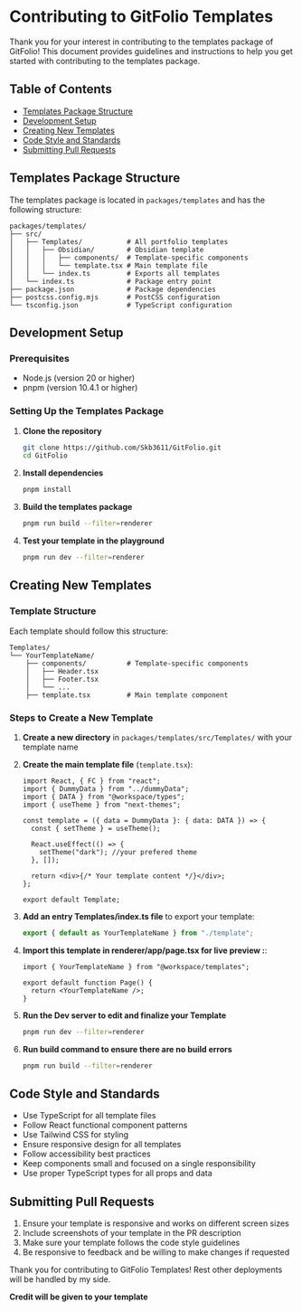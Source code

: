 # Contributing to GitFolio Templates

Thank you for your interest in contributing to the templates package of GitFolio! This document provides guidelines and instructions to help you get started with contributing to the templates package.

## Table of Contents

- [Templates Package Structure](#templates-package-structure)
- [Development Setup](#development-setup)
- [Creating New Templates](#creating-new-templates)
- [Code Style and Standards](#code-style-and-standards)
- [Submitting Pull Requests](#submitting-pull-requests)

## Templates Package Structure

The templates package is located in `packages/templates` and has the following structure:

```
packages/templates/
├── src/
│   ├── Templates/           # All portfolio templates
│   │   ├── Obsidian/        # Obsidian template
│   │   │   ├── components/  # Template-specific components
│   │   │   └── template.tsx # Main template file
│   │   └── index.ts         # Exports all templates
│   └── index.ts             # Package entry point
├── package.json             # Package dependencies
├── postcss.config.mjs       # PostCSS configuration
└── tsconfig.json            # TypeScript configuration
```

## Development Setup

### Prerequisites

- Node.js (version 20 or higher)
- pnpm (version 10.4.1 or higher)

### Setting Up the Templates Package

1. **Clone the repository**

   ```bash
   git clone https://github.com/Skb3611/GitFolio.git
   cd GitFolio
   ```

2. **Install dependencies**

   ```bash
   pnpm install
   ```

3. **Build the templates package**

   ```bash
   pnpm run build --filter=renderer
   ```

4. **Test your template in the playground**

   ```bash
   pnpm run dev --filter=renderer
   ```

## Creating New Templates

### Template Structure

Each template should follow this structure:

```
Templates/
└── YourTemplateName/
    ├── components/          # Template-specific components
    │   ├── Header.tsx
    │   ├── Footer.tsx
    │   └── ...
    ├── template.tsx         # Main template component
```

### Steps to Create a New Template

1. **Create a new directory** in `packages/templates/src/Templates/` with your template name

2. **Create the main template file** (`template.tsx`):

   ```tsx
   import React, { FC } from "react";
   import { DummyData } from "../dummyData";
   import { DATA } from "@workspace/types";
   import { useTheme } from "next-themes";

   const template = ({ data = DummyData }: { data: DATA }) => {
     const { setTheme } = useTheme();

     React.useEffect(() => {
       setTheme("dark"); //your prefered theme
     }, []);

     return <div>{/* Your template content */}</div>;
   };

   export default Template;
   ```

3. **Add an entry Templates/index.ts file** to export your template:

   ```ts
   export { default as YourTemplateName } from "./template";
   ```

4. **Import this template in renderer/app/page.tsx for live preview :**:

   ```tsx
   import { YourTemplateName } from "@workspace/templates";

   export default function Page() {
     return <YourTemplateName />;
   }
   ```

5. **Run the Dev server to edit and finalize your Template**
   ```bash
   pnpm run dev --filter=renderer
   ```
6. **Run build command to ensure there are no build errors**
   ```bash
   pnpm run build --filter=renderer
   ```

## Code Style and Standards

- Use TypeScript for all template files
- Follow React functional component patterns
- Use Tailwind CSS for styling
- Ensure responsive design for all templates
- Follow accessibility best practices
- Keep components small and focused on a single responsibility
- Use proper TypeScript types for all props and data

## Submitting Pull Requests

1. Ensure your template is responsive and works on different screen sizes
2. Include screenshots of your template in the PR description
3. Make sure your template follows the code style guidelines
4. Be responsive to feedback and be willing to make changes if requested

Thank you for contributing to GitFolio Templates!
Rest other deployments will be handled by my side.

**Credit will be given to your template**
